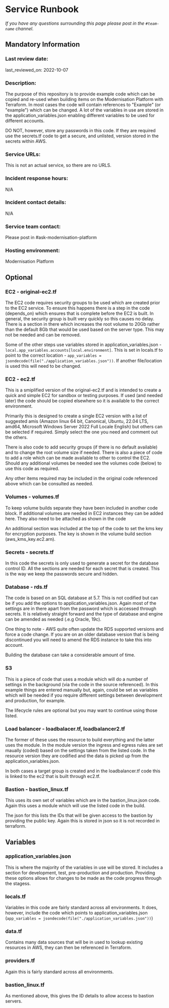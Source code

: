 # Service Runbook

<!-- This is a template that should be populated by the development team when moving to the modernisation platform, but also reviewed and kept up to date.
To ensure that people looking at your runbook can get the information they need quickly, your runbook should be short but clear. Throughout, only use acronyms if you’re confident that someone who has just been woken up at 3am would understand them. -->

_If you have any questions surrounding this page please post in the `#team-name` channel._

## Mandatory Information

### **Last review date:**

last_reviewed_on: 2022-10-07

### **Description:**

The purpose of this repository is to provide example code which can be copied and re-used when building items on the Modernisation Platform with Terraform. In most cases the code will contain references to "Example" (or "example") which can be changed. A lot of the variables in use are stored in the application_variables.json enabling different variables to be used for different accounts.

DO NOT, however, store any passwords in this code. If they are required use the secrets.tf code to get a secure, and unlisted, version stored in the secrets within AWS.

### **Service URLs:**

This is not an actual service, so there are no URLS.

### **Incident response hours:**

N/A

### **Incident contact details:**

N/A

### **Service team contact:**

Please post in #ask-modernisation-platform

### **Hosting environment:**

Modernisation Platform

## Optional

### EC2 - original-ec2.tf

The EC2 code requires security groups to be used which are created prior to the EC2 service. To ensure this happens there is a step in the code (depends_on) which ensures that is complete before the EC2 is built. In general, the security group is built very quickly so this causes no delay.
There is a section in there which increases the root volume to 20Gb rather than the default 8Gb that would be used based on the server type. This may not be needed and can be removed.

Some of the other steps use variables stored in application_variables.json - `local.app_variables.accounts[local.environment]`. This is set in locals.tf to point to the correct location - `app_variables = jsondecode(file("./application_variables.json"))`. If another file/location is used this will need to be changed.

### EC2 - ec2.tf

This is a smiplified version of the original-ec2.tf and is intended to create a quick and simple EC2 for sandbox or testing purposes. If used (and needed later) the code should be copied elsewhere so it is available to the correct environment.

Primarily this is designed to create a single EC2 version with a list of suggested amis (Amazon linux 64 bit, Canonical, Ubuntu, 22.04 LTS, amd64, Microsoft Windows Server 2022 Full Locale English) but others can be selected if required. Simply select the one you need and comment out the others.

There is also code to add security groups (if there is no default available) and to change the root volume size if needed. There is also a piece of code to add a role which can be made available to other to control the EC2. Should any additional volumes be needed see the volumes code (below) to use this code as required.

Any other items required may be included in the original code referenced above which can be consulted as needed.

### Volumes - volumes.tf

To keep volume builds separate they have been included in another code block. If additional volumes are needed in EC2 instances they can be added here. They also need to be attached as shown in the code

An additional section was included at the top of the code to set the kms key for encryption purposes. The key is shown in the volume build section (aws_kms_key.ec2.arn).

### Secrets - secrets.tf

In this code the secrets is only used to generate a secret for the database control ID. All the sections are needed for each secret that is created. This is the way we keep the passwords secure and hidden.

### Database - rds.tf

The code is based on an SQL database at 5.7. This is not codified but can be if you add the options to application_variables.json. Again most of the settings are in there apart from the password which is accessed through secrets. It is relatively straight forward and the type of database and engine can be amended as needed (.e.g Oracle, 19c).

One thing to note - AWS quite often update the RDS supported versions and force a code change. If you are on an older database version that is being discontinued you will need to amend the RDS instance to take this into account.

Building the database can take a considerable amount of time.

### S3

This is a piece of code that uses a module which will do a number of settings in the background (via the code in the source referenced). In this example things are entered manually but, again, could be set as variables which will be needed if you require different settings between development and production, for example.

The lifecycle rules are optional but you may want to continue using those listed.

### Load balancer - loadbalacer.tf, loadbalancer2.tf

The former of these uses the resource to build everything and the latter uses the module. In the module version the ingress and egress rules are set maually (coded) based on the settings taken from the listed code. In the resource version they are codified and the data is picked up from the application_variables.json.

In both cases a target group is created and in the loadbalancer.tf code this is linked to the ec2 that is built through ec2.tf.

### Bastion - bastion_linux.tf

This uses its own set of variables which are in the bastion_linux.json code. Again this uses a module which will use the listed code in the build.

The json for this lists the IDs that will be given access to the bastion by providing the public key. Again this is stored in json so it is not recorded in terraform.

## Variables

### application_variables.json

This is where the majority of the variables in use will be stored. It includes a section for development, test, pre-production and production. Providing these options allows for changes to be made as the code progress through the stagess.

### locals.tf

Variables in this code are fairly standard across all environments. It does, however, include the code which points to application_variables.json (`app_variables = jsondecode(file("./application_variables.json"))`)

### data.tf

Contains many data sources that will be in used to lookup existing resources in AWS, they can then be referenced in Terraform.

### providers.tf

Again this is fairly standard across all environments.

### bastion_linux.tf

As mentioned above, this gives the ID details to allow access to bastion servers.
